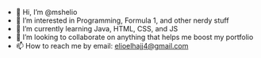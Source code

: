 - 👋 Hi, I’m @mshelio
- 👀 I’m interested in Programming, Formula 1, and other nerdy stuff
- 🌱 I’m currently learning Java, HTML, CSS, and JS
- 💞️ I’m looking to collaborate on anything that helps me boost my portfolio
- 📫 How to reach me by email: elioelhajj4@gmail.com

<!---
mshelio/mshelio is a ✨ special ✨ repository because its `README.md` (this file) appears on your GitHub profile.
You can click the Preview link to take a look at your changes.
--->

